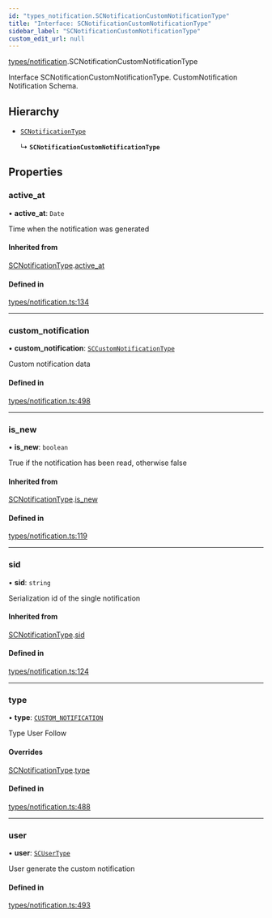 ```yaml
---
id: "types_notification.SCNotificationCustomNotificationType"
title: "Interface: SCNotificationCustomNotificationType"
sidebar_label: "SCNotificationCustomNotificationType"
custom_edit_url: null
---
```


[types/notification](../modules/types_notification).SCNotificationCustomNotificationType

Interface SCNotificationCustomNotificationType.
CustomNotification Notification Schema.

## Hierarchy

- [`SCNotificationType`](types_notification.SCNotificationType)

  ↳ **`SCNotificationCustomNotificationType`**

## Properties

### active\_at

• **active\_at**: `Date`

Time when the notification was generated

#### Inherited from

[SCNotificationType](types_notification.SCNotificationType).[active_at](types_notification.SCNotificationType#active_at)

#### Defined in

[types/notification.ts:134](https://github.com/selfcommunity/community-ui/blob/9148e4e/packages/sc-core/src/types/notification.ts#L134)

___

### custom\_notification

• **custom\_notification**: [`SCCustomNotificationType`](types_customNotification.SCCustomNotificationType)

Custom notification data

#### Defined in

[types/notification.ts:498](https://github.com/selfcommunity/community-ui/blob/9148e4e/packages/sc-core/src/types/notification.ts#L498)

___

### is\_new

• **is\_new**: `boolean`

True if the notification has been read, otherwise false

#### Inherited from

[SCNotificationType](types_notification.SCNotificationType).[is_new](types_notification.SCNotificationType#is_new)

#### Defined in

[types/notification.ts:119](https://github.com/selfcommunity/community-ui/blob/9148e4e/packages/sc-core/src/types/notification.ts#L119)

___

### sid

• **sid**: `string`

Serialization id of the single notification

#### Inherited from

[SCNotificationType](types_notification.SCNotificationType).[sid](types_notification.SCNotificationType#sid)

#### Defined in

[types/notification.ts:124](https://github.com/selfcommunity/community-ui/blob/9148e4e/packages/sc-core/src/types/notification.ts#L124)

___

### type

• **type**: [`CUSTOM_NOTIFICATION`](../enums/types_notification.SCNotificationTypologyType#custom_notification)

Type User Follow

#### Overrides

[SCNotificationType](types_notification.SCNotificationType).[type](types_notification.SCNotificationType#type)

#### Defined in

[types/notification.ts:488](https://github.com/selfcommunity/community-ui/blob/9148e4e/packages/sc-core/src/types/notification.ts#L488)

___

### user

• **user**: [`SCUserType`](types_user.SCUserType)

User generate the custom notification

#### Defined in

[types/notification.ts:493](https://github.com/selfcommunity/community-ui/blob/9148e4e/packages/sc-core/src/types/notification.ts#L493)
